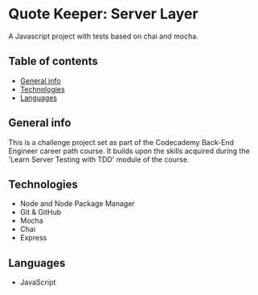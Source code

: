 # Quote Keeper: Server Layer

A Javascript project with tests based on chai and mocha.

## Table of contents

* [General info](#general-info)
* [Technologies](#technologies)
* [Languages](#languages)


## General info

 This is a challenge project set as part of the Codecademy Back-End Engineer career path course. It builds upon the skills acquired during the 'Learn Server Testing with TDD' module of the course.

## Technologies

* Node and Node Package Manager
* Git & GitHub
* Mocha
* Chai
* Express

## Languages

* JavaScript


